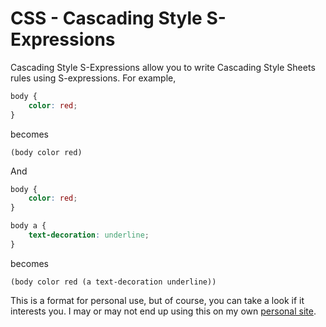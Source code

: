 # CSS - Cascading Style S-Expressions

Cascading Style S-Expressions allow you to write Cascading Style Sheets rules using S-expressions. For example,

```css
body {
    color: red;
}
```

becomes

```
(body color red)
```

And

```css
body {
    color: red;
}

body a {
    text-decoration: underline;
}
```

becomes

```
(body color red (a text-decoration underline))
```

This is a format for personal use, but of course, you can take a look if it interests you. I may or may not end up using this on my own [personal site](https://dustinnewman.net).
